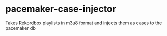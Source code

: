 # pacemaker-case-injector
Takes Rekordbox playlists in m3u8 format and injects them as cases to the pacemaker db
